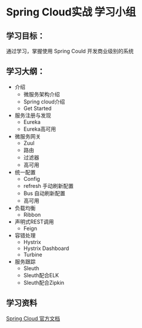 # Spring Cloud实战 学习小组

## 学习目标：

通过学习，掌握使用 Spring Could 开发商业级别的系统

## 学习大纲：
- 介绍
  - 微服务架构介绍
  - Spring cloud介绍
  - Get Started
- 服务注册与发现
  - Eureka
  - Eureka高可用
- 微服务网关
  - Zuul
  - 路由
  - 过滤器
  - 高可用
- 统一配置
  - Config
  - refresh 手动刷新配置
  - Bus 自动刷新配置
  - 高可用
- 负载均衡
  - Ribbon
- 声明式REST调用
  - Feign
- 容错处理
  - Hystrix
  - Hystrix Dashboard
  - Turbine
- 服务跟踪
  - Sleuth
  - Sleuth配合ELK
  - Sleuth配合Zipkin

## 学习资料
[Spring Cloud 官方文档](http://projects.spring.io/spring-cloud/)

